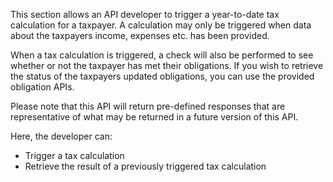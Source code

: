 This section allows an API developer to trigger a year-to-date tax calculation for a taxpayer. A calculation may only 
be triggered when data about the taxpayers income, expenses etc. has been provided. 

When a tax calculation is triggered, a check will also be performed to see whether or not the taxpayer has 
met their obligations. If you wish to retrieve the status of the taxpayers updated obligations, you can use the 
provided obligation APIs.

Please note that this API will return pre-defined responses that are representative of what may be returned in a future version of this API.

Here, the developer can:

* Trigger a tax calculation
* Retrieve the result of a previously triggered tax calculation
